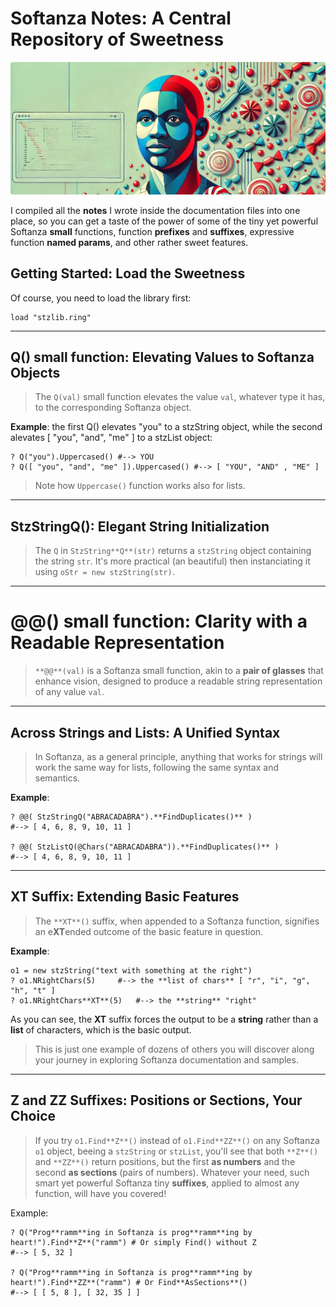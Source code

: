 # Softanza Notes: A Central Repository of Sweetness
![Softanza Sweetness, by Microsoft Image AI](../images/stznotes.jpg)

I compiled all the **notes** I wrote inside the documentation files into one place, so you can get a taste of the power of some of the tiny yet powerful Softanza **small** functions, function **prefixes** and **suffixes**, expressive function **named params**, and other rather sweet features.

## Getting Started: Load the Sweetness
Of course, you need to load the library first:
```ring
load "stzlib.ring"
```
---

## Q() small function: Elevating Values to Softanza Objects
>The `Q(val)` small function elevates the value `val`, whatever type it has, to the corresponding Softanza object.

**Example**: the first Q() elevates "you" to a stzString object, while the second alevates [ "you", "and", "me" ] to a stzList object:

```ring
? Q("you").Uppercased() #--> YOU
? Q([ "you", "and", "me" ]).Uppercased() #--> [ "YOU", "AND" , "ME" ]
```

>Note how `Uppercase()` function works also for lists.

---

## StzStringQ(): Elegant String Initialization
>The `Q` in `StzString**Q**(str)` returns a `stzString` object containing the string `str`. It's more practical (an beautiful) then instanciating it using `oStr = new stzString(str)`.

---

# @@() small function: Clarity with a Readable Representation
>`**@@**(val)` is a Softanza small function, akin to a **pair of glasses** that enhance vision, designed to produce a readable string representation of any value `val`.

---

## Across Strings and Lists: A Unified Syntax
>In Softanza, as a general principle, anything that works for strings will work the same way for lists, following the same syntax and semantics.

**Example**:

```ring
? @@( StzStringQ("ABRACADABRA").**FindDuplicates()** )
#--> [ 4, 6, 8, 9, 10, 11 ]

? @@( StzListQ(@Chars("ABRACADABRA")).**FindDuplicates()** )
#--> [ 4, 6, 8, 9, 10, 11 ]
```

---

## XT Suffix: Extending Basic Features
>The `**XT**()` suffix, when appended to a Softanza function, signifies an e**XT**ended outcome of the basic feature in question.

**Example**:
```ring
o1 = new stzString("text with something at the right")
? o1.NRightChars(5)     #--> the **list of chars** [ "r", "i", "g", "h", "t" ]
? o1.NRightChars**XT**(5)   #--> the **string** "right"
```

As you can see, the **XT** suffix forces the output to be a **string** rather than a **list** of characters, which is the basic output.

>This is just one example of dozens of others you will discover along your journey in exploring Softanza documentation and samples.

---

## Z and ZZ Suffixes: Positions or Sections, Your Choice
>If you try `o1.Find**Z**()` instead of `o1.Find**ZZ**()` on any Softanza `o1` object, beeing a `stzString` or `stzList`, you'll see that both `**Z**()` and `**ZZ**()` return positions, but the first **as numbers** and the second **as sections** (pairs of numbers). Whatever your need, such smart yet powerful Softanza tiny **suffixes**, applied to almost any function, will have you covered!

Example:
```ring
? Q("Prog**ramm**ing in Softanza is prog**ramm**ing by heart!").Find**Z**("ramm") # Or simply Find() without Z
#--> [ 5, 32 ]

? Q("Prog**ramm**ing in Softanza is prog**ramm**ing by heart!").Find**ZZ**("ramm") # Or Find**AsSections**()
#--> [ [ 5, 8 ], [ 32, 35 ] ]
```

